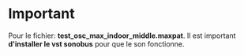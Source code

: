 # Important

Pour le fichier: **test_osc_max_indoor_middle.maxpat**.
Il est important **d'installer le vst sonobus** pour que le son fonctionne.
